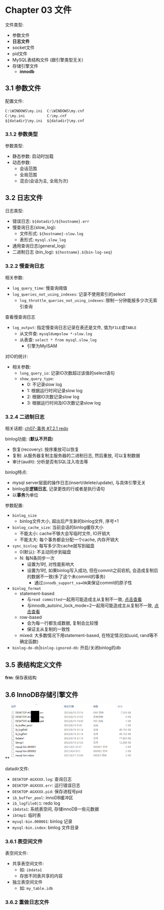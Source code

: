 # Chapter 03 文件

文件类型:
- 参数文件
- **日志文件**
- socket文件
- pid文件
- MySQL表结构文件 (跟引擎类型无关)
- 存储引擎文件
    - **innodb**

## 3.1 参数文件

配置文件: 
```
C:\WINDOWS\my.ini  C:\WINDOWS\my.cnf
C:\my.ini          C:\my.cnf
${datadir}\my.ini  ${datadir}\my.cnf
```

### 3.1.2 参数类型
参数类型:
- 静态参数: 启动时加载
- 动态参数: 
    - 会话范围
    - 全局范围
    - 混合(会话为主, 全局为次)
    
## 3.2 日志文件

日志类型: 
- 错误日志: `${datadir}/${hostname}.err`
- 慢查询日志(slow_log): 
    - 文件形式: `${hostname}-slow.log`
    - 表形式: `mysql.slow_log`
- 通用查询日志(general_log): 
- 二进制日志 (bin_log): `${hostname}.${bin-log-seq}`


### 3.2.2 慢查询日志

相关参数:
- `log_query_time`: 慢查询阈值
- `log_queries_not_using_indexes`: 记录不使用索引的select
    - `log_throttle_queries_not_using_indexes`: 限制一分钟能报多少次无索引查询


查看慢查询日志
- `log_output`: 指定慢查询日志记录在表还是文件, 值为`FILE`或`TABLE`
    - 从文件查: `mysqldumpslow *-slow.log`
    - 从表查: `select * from mysql.slow_log`
        - 引擎为MyISAM

对IO的统计:
- 相关参数:
    - `long_query_io`: 记录IO次数超过该值的select语句
    - `show_query_type`:
        - 0: 不记录slow log
        - 1: 根据运行时间记录slow log
        - 2: 根据IO次数记录slow log
        - 3: 根据运行时间及IO次数记录slow log



### 3.2.4 二进制日志

相关话题: [ch07-事务 #7.2.1 redo](./ch07-事务.md#721-redo)

binlog功能: (**默认不开启**)
- 恢复(recovery): 按序重放可以恢复
- 复制: 从服务器复制主服务器的二进制日志, 然后重放, 可以复制数据
- 审计(audit): 分析是否有SQL注入攻击等


binlog特点:  
- mysql server层面的操作日志(insert/delete/update), 与具体引擎无关
- binlog是**逻辑日志**, 记录更改的行或者是执行语句
- 以**事务**为单位


参数配置:
- `binlog_size`
  - binlog文件大小, 超出后产生新的binlog文件, 序号+1
- `binlog_cache_size`: 当前会话的binlog缓存大小
  - 不能太小: cache不够大会写临时文件, IO开销大
  - 不能太大: 每个事务都会分配一个cache, 内存开销大
- `sync_binlog`: 每写多少次cache就写到磁盘
    - 0(默认): 不主动同步到磁盘
    - N: 每N条同步一次
        - 设置为1时, 对性能影响大
        - 设置为1时, 如果binlog写入成功, 但在commit之前宕机, 会造成复制后的数据不一致(多了这个未commit的事务)
            - 通过`innodb_support_xa=ON`来保证commit的原子性
- `binlog_format`
  - statement-based
    - 与`read committed`一起用可能造成主从复制不一致, [点击查看](topics/transaction.md#statement-based-binlog-与-read-committed-的不一致问题)
    - 与innodb_autoinc_lock_mode=2一起用可能造成主从复制不一致, [点击查看](ch06-锁.md#634-自增长与锁)
  - row-based
      - 会为每一行都生成数据, 复制会比较慢
      - 保证主从复制的一致性
  - mixed: 大多数情况下用statement-based, 在特定情况(如uuid, rand等不确定函数)
- `binlog-do-db`|`binlog-ignored-db`: 开启/关闭binlog的db


## 3.5 表结构定义文件

**frm**: 保存表结构

## 3.6 InnoDB存储引擎文件

**<img src="resources/datadir.png" style="width:400px"/>

datadir文件:
- `DESKTOP-AGXXXX.log`: 查询日志
- `DESKTOP-AGXXXX.err`: 运行错误日志
- `DESKTOP-AGXXXX.pid`: 保存进程号pid
- `ib_buffer_pool`: innoDB缓冲区
- `ib_logfile0|1`: redo log
- `ibdata1`: 系统表空间, 存储innoDB一些元数据
- `ibtmp1`: 临时表
- `mysql-bin.000001`: binlog 记录
- `mysql-bin.index`: binlog 文件目录

### 3.6.1 表空间文件

表空间文件:
- 共享表空间文件:
  - 如: `ibdata1`
  - 存放不同表共享的内容
- 独立表空间文件
  - 如: `my_table.idb`

### 3.6.2 重做日志文件

